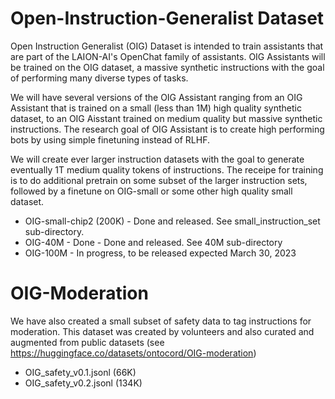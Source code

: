 # Open-Instruction-Generalist Dataset

Open Instruction Generalist (OIG) Dataset is intended to train assistants that are part of the LAION-AI's OpenChat family of assistants.  OIG Assistants will be trained on the OIG dataset, a massive synthetic instructions with the goal of performing many diverse types of tasks. 

We will have several versions of the OIG Assistant ranging from an OIG Assistant that is trained on a small (less than 1M) high quality synthetic dataset, to an OIG Aisstant trained on medium quality but massive synthetic instructions. The research goal of OIG Assistant is to create high performing bots by using simple finetuning instead of RLHF.

We will create ever larger instruction datasets with the goal to generate eventually 1T medium quality tokens of instructions. The receipe for training is to do additional pretrain on some subset of the larger instruction sets, followed by a finetune on OIG-small or some other high quality small dataset.

* OIG-small-chip2 (200K) - Done and released. See  small_instruction_set sub-directory.
* OIG-40M - Done - Done and released. See 40M sub-directory
* OIG-100M - In progress, to be released expected March 30, 2023

# OIG-Moderation

We have also created a small subset of safety data to tag instructions for moderation. This dataset was created by volunteers and also curated and augmented from public datasets (see https://huggingface.co/datasets/ontocord/OIG-moderation)

* OIG_safety_v0.1.jsonl (66K)
* OIG_safety_v0.2.jsonl (134K)
